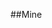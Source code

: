 <!--
.. title: acid_base05
.. slug: acid_base05
.. date: 2023-02-17 22:34:00 UTC
.. tags: 
.. category: 
.. link: 
.. description: 
.. type: text
-->

##Mine
<script src="muller_plathe_plot.js" id="c493f1f0-18e7-4eae-8258-412c78f0d639"></script>